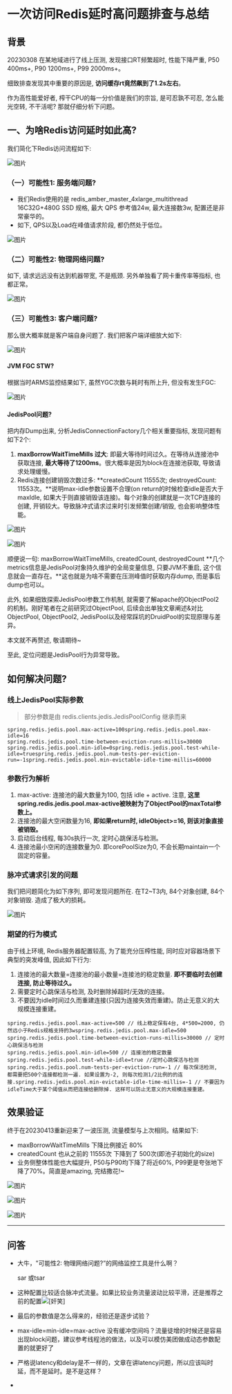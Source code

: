 # 一次访问Redis延时高问题排查与总结

## 背景

20230308 在某地域进行了线上压测, 发现接口RT频繁超时, 性能下降严重, P50 400ms+, P90 1200ms+, P99 2000ms+。

细致排查发现其中重要的原因是, **访问缓存rt竟然飙到了1.2s左右**。

作为高性能爱好者, 榨干CPU的每一分价值是我们的宗旨, 是可忍孰不可忍, 怎么能光空转, 不干活呢? 那就仔细分析下问题。

## 一、为啥Redis访问延时如此高?

我们简化下Redis访问流程如下:

![图片](alibaba_%E4%B8%80%E6%AC%A1%E8%AE%BF%E9%97%AERedis%E5%BB%B6%E6%97%B6%E9%AB%98%E9%97%AE%E9%A2%98%E6%8E%92%E6%9F%A5%E4%B8%8E%E6%80%BB%E7%BB%93%20.resource/640.png)

### （一）可能性1: 服务端问题?

- 我们Redis使用的是 redis_amber_master_4xlarge_multithread 16C32G+480G SSD 规格, 最大 QPS 参考值24w, 最大连接数3w, 配置还是非常豪华的。
- 如下, QPS以及Load在峰值请求阶段, 都仍然处于低位。

![图片](alibaba_%E4%B8%80%E6%AC%A1%E8%AE%BF%E9%97%AERedis%E5%BB%B6%E6%97%B6%E9%AB%98%E9%97%AE%E9%A2%98%E6%8E%92%E6%9F%A5%E4%B8%8E%E6%80%BB%E7%BB%93%20.resource/640-20230621172803290.png)

### （二）可能性2: 物理网络问题?

如下, 请求远远没有达到机器带宽, 不是瓶颈. 另外单独看了网卡重传率等指标, 也都正常。

![图片](alibaba_%E4%B8%80%E6%AC%A1%E8%AE%BF%E9%97%AERedis%E5%BB%B6%E6%97%B6%E9%AB%98%E9%97%AE%E9%A2%98%E6%8E%92%E6%9F%A5%E4%B8%8E%E6%80%BB%E7%BB%93%20.resource/640-20230621172803079.png)

### （三）可能性3: 客户端问题?

那么很大概率就是客户端自身问题了. 我们把客户端详细放大如下:

![图片](alibaba_%E4%B8%80%E6%AC%A1%E8%AE%BF%E9%97%AERedis%E5%BB%B6%E6%97%B6%E9%AB%98%E9%97%AE%E9%A2%98%E6%8E%92%E6%9F%A5%E4%B8%8E%E6%80%BB%E7%BB%93%20.resource/640-20230621172802034.jpeg)

#### **JVM FGC STW?**

根据当时ARMS监控结果如下, 虽然YGC次数与耗时有所上升, 但没有发生FGC:

![图片](alibaba_%E4%B8%80%E6%AC%A1%E8%AE%BF%E9%97%AERedis%E5%BB%B6%E6%97%B6%E9%AB%98%E9%97%AE%E9%A2%98%E6%8E%92%E6%9F%A5%E4%B8%8E%E6%80%BB%E7%BB%93%20.resource/640-20230621172803280.png)

#### **JedisPool问题?**

把内存Dump出来, 分析JedisConnectionFactory几个相关重要指标, 发现问题有如下2个: 

1. **maxBorrowWaitTimeMills 过大**: 即最大等待时间过久。在等待从连接池中获取连接, **最大等待了1200ms**。很大概率是因为block在连接池获取, 导致请求处理缓慢。
2. Redis连接创建销毁次数过多: **createdCount 11555次; destroyedCount: 11553次。**说明max-idle参数设置不合理(on return的时候检查idle是否大于maxIdle, 如果大于则直接销毁该连接)。每个对象的创建就是一次TCP连接的创建, 开销较大。导致脉冲式请求过来时引发频繁创建/销毁, 也会影响整体性能。

![图片](alibaba_%E4%B8%80%E6%AC%A1%E8%AE%BF%E9%97%AERedis%E5%BB%B6%E6%97%B6%E9%AB%98%E9%97%AE%E9%A2%98%E6%8E%92%E6%9F%A5%E4%B8%8E%E6%80%BB%E7%BB%93%20.resource/640-20230621172803620.png)

![图片](alibaba_%E4%B8%80%E6%AC%A1%E8%AE%BF%E9%97%AERedis%E5%BB%B6%E6%97%B6%E9%AB%98%E9%97%AE%E9%A2%98%E6%8E%92%E6%9F%A5%E4%B8%8E%E6%80%BB%E7%BB%93%20.resource/640-20230621172803313.png)

顺便说一句: maxBorrowWaitTimeMills, createdCount, destroyedCount **几个metrics信息是JedisPool对象持久维护的全局变量信息, 只要JVM不重启, 这个信息就会一直存在。**这也就是为啥不需要在压测峰值时获取内存dump, 而是事后dump也可以。

此外, 如果细致探索JedisPool参数工作机制, 就需要了解apache的ObjectPool2的机制。刚好笔者在之前研究过ObjectPool, 后续会出单独文章阐述&对比ObjectPool, ObjectPool2, JedisPool以及经常踩坑的DruidPool的实现原理与差异。

本文就不再赘述, 敬请期待~

至此, 定位问题是JedisPool行为异常导致。

## 如何解决问题?

### 线上JedisPool实际参数

> 部分参数是由 redis.clients.jedis.JedisPoolConfig 继承而来

```
spring.redis.jedis.pool.max-active=100spring.redis.jedis.pool.max-idle=16
spring.redis.jedis.pool.time-between-eviction-runs-millis=30000
spring.redis.jedis.pool.min-idle=0spring.redis.jedis.pool.test-while-idle=truespring.redis.jedis.pool.num-tests-per-eviction-run=-1spring.redis.jedis.pool.min-evictable-idle-time-millis=60000
```

### 参数行为解析

1. max-active: 连接池的最大数量为100, 包括 idle + active. 注意, **这里spring.redis.jedis.pool.max-active被映射为了ObjectPool的maxTotal参数上。**
2. 连接池的最大空闲数量为16, **即如果return时, idleObject>=16, 则该对象直接被销毁。**
3. 启动后台线程, 每30s执行一次, 定时心跳保活与检测。
4. 连接池最小空闲的连接数量为0. 即corePoolSize为0, 不会长期maintain一个固定的容量。

### 脉冲式请求引发的问题

我们把问题简化为如下序列, 即可发现问题所在. 在T2~T3内, 84个对象创建, 84个对象销毁. 造成了极大的损耗。

![图片](alibaba_%E4%B8%80%E6%AC%A1%E8%AE%BF%E9%97%AERedis%E5%BB%B6%E6%97%B6%E9%AB%98%E9%97%AE%E9%A2%98%E6%8E%92%E6%9F%A5%E4%B8%8E%E6%80%BB%E7%BB%93%20.resource/640-20230621172802573.png)

### 期望的行为模式

由于线上环境, Redis服务器配置较高, 为了能充分压榨性能, 同时应对容器场景下典型的突发峰值, 因此如下行为: 

1. 连接池的最大数量=连接池的最小数量=连接池的稳定数量. **即不要临时去创建连接, 防止等待过久。**
2. 需要定时心跳保活与检测, 及时删除掉超时/无效的连接。
3. 不要因为idle时间过久而重建连接(只因为连接失效而重建)。防止无意义的大规模连接重建。

```
spring.redis.jedis.pool.max-active=500 // 线上稳定保有4台, 4*500=2000, 仍然远小于Redis规格支持的3wspring.redis.jedis.pool.max-idle=500
spring.redis.jedis.pool.time-between-eviction-runs-millis=30000 // 定时心跳保活与检测
spring.redis.jedis.pool.min-idle=500 // 连接池的稳定数量spring.redis.jedis.pool.test-while-idle=true //定时心跳保活与检测spring.redis.jedis.pool.num-tests-per-eviction-run=-1 // 每次保活检测, 都需要把500个连接都检测一遍. 如果设置为-2, 则每次检测1/2比例的的连接.spring.redis.jedis.pool.min-evictable-idle-time-millis=-1 // 不要因为idleTime大于某个阈值从而把连接给删除掉. 这样可以防止无意义的大规模连接重建。
```

## 效果验证

终于在20230413重新迎来了一波压测, 流量模型与上次相同。结果如下: 

- maxBorrowWaitTimeMills 下降比例接近 80%
- createdCount 也从之前的 11555次 下降到了 500次(即池子初始化的size)
- 业务侧整体性能也大幅提升, P50与P90均下降了将近60%, P99更是夸张地下降了70%。简直是amazing, 完结撒花!~

![图片](alibaba_%E4%B8%80%E6%AC%A1%E8%AE%BF%E9%97%AERedis%E5%BB%B6%E6%97%B6%E9%AB%98%E9%97%AE%E9%A2%98%E6%8E%92%E6%9F%A5%E4%B8%8E%E6%80%BB%E7%BB%93%20.resource/640-20230621172803057.png)

![图片](alibaba_%E4%B8%80%E6%AC%A1%E8%AE%BF%E9%97%AERedis%E5%BB%B6%E6%97%B6%E9%AB%98%E9%97%AE%E9%A2%98%E6%8E%92%E6%9F%A5%E4%B8%8E%E6%80%BB%E7%BB%93%20.resource/640-20230621172803330.png)

![图片](alibaba_%E4%B8%80%E6%AC%A1%E8%AE%BF%E9%97%AERedis%E5%BB%B6%E6%97%B6%E9%AB%98%E9%97%AE%E9%A2%98%E6%8E%92%E6%9F%A5%E4%B8%8E%E6%80%BB%E7%BB%93%20.resource/640-20230621172803169.png)

------





## 问答

- 大牛，"可能性2: 物理网络问题?”的网络监控工具是什么啊？

    sar 或tsar

- 这种配置比较适合脉冲式流量。如果比较业务流量波动比较平滑，还是推荐之前的配置![[奸笑]](alibaba_%E4%B8%80%E6%AC%A1%E8%AE%BF%E9%97%AERedis%E5%BB%B6%E6%97%B6%E9%AB%98%E9%97%AE%E9%A2%98%E6%8E%92%E6%9F%A5%E4%B8%8E%E6%80%BB%E7%BB%93%20.resource/pic_blank.gif)
- 最后的参数值是怎么得来的，经验还是逐步试验？
- max-idle=min-idle=max-active 没有缓冲空间吗？流量徒增的时候还是容易出现block问题，建议参考线程池的做法，以及可以模仿美团做成动态参数配置的就更好了
- 严格说latency和delay是不一样的，文章在讲latency问题，所以应该叫时延，而不是延时。是不是这样？
- 